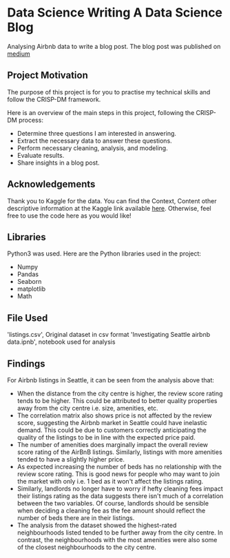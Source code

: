 # Data Science Writing A Data Science Blog
Analysing Airbnb data to write a blog post. The blog post was published on [medium](https://medium.com/@ali5s.atif/you-can-become-an-airbnb-host-bac214da1124)

## Project Motivation
The purpose of this project is for you to practise my technical skills and follow the CRISP-DM framework.

Here is an overview of the main steps in this project, following the CRISP-DM process:
- Determine three questions I am interested in answering.
- Extract the necessary data to answer these questions.
- Perform necessary cleaning, analysis, and modeling.
- Evaluate results.
- Share insights in a blog post.

## Acknowledgements
Thank you to Kaggle for the data. You can find the Context, Content other descriptive information at the Kaggle link available [here](https://www.kaggle.com/datasets/airbnb/seattle). Otherwise, feel free to use the code here as you would like!

## Libraries
Python3 was used. Here are the Python libraries used in the project:
- Numpy
- Pandas
- Seaborn
- matplotlib
- Math

## File Used
'listings.csv', Original dataset in csv format
'Investigating Seattle airbnb data.ipnb', notebook used for analysis

## Findings
For Airbnb listings in Seattle, it can be seen from the analysis above that:
- When the distance from the city centre is higher, the review score rating tends to be higher. This could be attributed to better quality properties away from the city centre i.e. size, amenities, etc.
- The correlation matrix also shows price is not affected by the review score, suggesting the Airbnb market in Seattle could have inelastic demand. This could be due to customers correctly anticipating the quality of the listings to be in line with the expected price paid.
- The number of amenities does marginally impact the overall review score rating of the AirBnB listings. Similarly, listings with more amenities tended to have a slightly higher price.
- As expected increasing the number of beds has no relationship with the review score rating. This is good news for people who may want to join the market with only i.e. 1 bed as it won't affect the listings rating.
- Similarly, landlords no longer have to worry if hefty cleaning fees impact their listings rating as the data suggests there isn't much of a correlation between the two variables. Of course, landlords should be sensible when deciding a cleaning fee as the fee amount should reflect the number of beds there are in their listings.
- The analysis from the dataset showed the highest-rated neighbourhoods listed tended to be further away from the city centre. In contrast, the neighbourhoods with the most amenities were also some of the closest neighbourhoods to the city centre.
